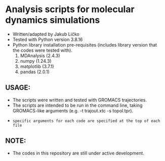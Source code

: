 # Analysis scripts for molecular dynamics simulations 
+ Written/adapted by Jakub Ličko
+ Tested with Python version 3.8.16
+ Python library installation pre-requisites (includes library version that the codes were tested with).
  1. MDAnalysis (2.4.3)
  2. numpy (1.24.3)
  3. matplotlib (3.7.1)
  4. pandas (2.0.1)

## USAGE:
+ The scripts were written and tested with GROMACS trajectories.
+ The scripts are intended to be run in the command line, taking GROMACS-like arguments (e.g. -t trajout.xtc -s topol.tpr).
+     specific arguments for each code are specified at the top of each file

## NOTE:
+ The codes in this repository are still under active development.
